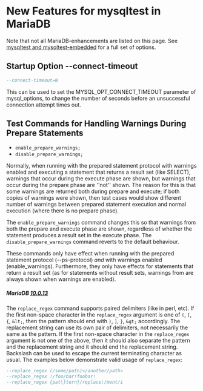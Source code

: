 # New Features for mysqltest in MariaDB

Note that not all MariaDB-enhancements are listed on this page. See [mysqltest and mysqltest-embedded](/kb/en/mysqltest-and-mysqltest-embedded/) for a full set of options.

## Startup Option --connect-timeout

```sql
--connect-timeout=N
```

This can be used to set the MYSQL_OPT_CONNECT_TIMEOUT parameter of
mysql_options, to change the number of seconds before an unsuccessful
connection attempt times out.

## Test Commands for Handling Warnings During Prepare Statements

- <code class="highlight fixed" style="white-space:pre-wrap">enable_prepare_warnings;</code>
- <code class="highlight fixed" style="white-space:pre-wrap">disable_prepare_warnings;</code>

Normally, when running with the prepared statement protocol with warnings
enabled and executing a statement that returns a result set (like SELECT),
warnings that occur during the execute phase are shown, but warnings that occur
during the prepare phase are ''not'' shown. The reason for this is that some
warnings are returned both during prepare and execute; if both copies of
warnings were shown, then test cases would show different number of warnings
between prepared statement execution and normal execution (where there is no
prepare phase).

The <code class="highlight fixed" style="white-space:pre-wrap">enable_prepare_warnings</code> command changes this so that
warnings from both the prepare and execute phase are shown, regardless of
whether the statement produces a result set in the execute phase. The
<code class="highlight fixed" style="white-space:pre-wrap">disable_prepare_warnings</code> command reverts to the default
behaviour.

These commands only have effect when running with the prepared statement
protocol (--ps-protocol) <em>and</em> with warnings enabled
(enable_warnings). Furthermore, they only have effects for statements that
return a result set (as for statements without result sets, warnings from are
always shown when warnings are enabled).

##### MariaDB [10.0.13](/kb/en/mariadb-10013-release-notes/)

The `replace_regex` command supports paired delimiters (like in perl, etc). If the first non-space character in the `replace_regex` argument is one of `(`, `[`, `{`, `&lt;`, then the pattern should end with `)`, `]`, `}`, `&gt;` accordingly. The replacement string can use its own pair of delimiters, not necessarily the same as the pattern. If the first non-space character in the `replace_regex` argument is not one of the above, then it should also separate the pattern and the replacement string and it should end the replacement string. Backslash can be used to escape the current terminating character as usual. The examples below demonstrate valid usage of `replace_regex`:

```sql
--replace_regex (/some/path)</another/path>
--replace_regex !/foo/bar!foobar!
--replace_regex {pat\}tern}/replace\/ment/i
```